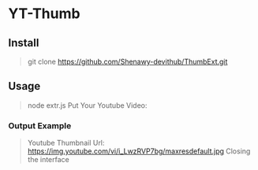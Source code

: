 # YT-Thumb

## Install

> git clone https://github.com/Shenawy-devithub/ThumbExt.git

## Usage

> node extr.js
> Put Your Youtube Video: <VIDEO-LINK>

### Output Example

> Youtube Thumbnail Url: https://img.youtube.com/vi/i_LwzRVP7bg/maxresdefault.jpg
> Closing the interface